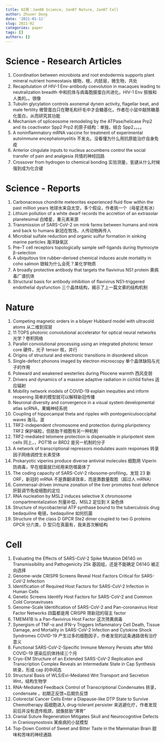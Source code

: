 ```yaml
---
title: 02周：Jan08 Science, Jan07 Nature, Jan07 Cell
author: Zhuoer Dong
date: '2021-01-11'
slug: 2021-02
categories: paper
tags: []
authors: []
---
```

   


# Science - Research Articles

1. Coordination between microbiota and root endodermis supports plant mineral nutrient homeostasis
   植物，根，内胚层，微生物，共处
2. Recapitulation of HIV-1 Env-antibody coevolution in macaques leading to neutralization breadth
   中和抗体与病毒胞膜蛋白共进化，HIV-1 Env 猕猴和人类的。。很像
3. Tubulin glycylation controls axonemal dynein activity, flagellar beat, and male fertility
   微管蛋白只在鞭毛和纤毛中才会糖基化，作者在小鼠中敲除糖基化蛋白，从而研究其功能
4. Mechanism of spliceosome remodeling by the ATPase/helicase Prp2 and its coactivator Spp2
   Prp2 的原子结构：单独，结合 Spp2，。。。
5. A noninflammatory mRNA vaccine for treatment of experimental autoimmune encephalomyelitis
   不发炎。没看懂为什么用抗原能治疗自身免疫
6. Anterior cingulate inputs to nucleus accumbens control the social transfer of pain and analgesia
   共情的神经回路
7. Crossover from hydrogen to chemical bonding
   实验测量，氢键从什么时候强到成为化合键



# Science - Reports

1. Carbonaceous chondrite meteorites experienced fluid flow within the past million years
   地球水来自太空，多个假设，作者挑一个（母星还有冰）
2. Lithium pollution of a white dwarf records the accretion of an extrasolar planetesimal
   白矮星，重元素来源
3. Transmission of SARS-CoV-2 on mink farms between humans and mink and back to humans
   新冠在牧场，人传动物再传人
4. Microbial sulfate reduction and organic sulfur formation in sinking marine particles
   海洋缺氧区
5. Pre–T cell receptors topologically sample self-ligands during thymocyte β-selection
6. A ubiquitous tire rubber–derived chemical induces acute mortality in coho salmon
   银鲑为什么会死？某化学物质
7. A broadly protective antibody that targets the flavivirus NS1 protein
   黄病毒广谱抗体
8. Structural basis for antibody inhibition of flavivirus NS1–triggered endothelial dysfunction
   三个晶体结构，揭示了上一篇文章的结构机制



# Nature

01. Competing magnetic orders in a bilayer Hubbard model with ultracold atoms
    从二维到双层
02. 11 TOPS photonic convolutional accelerator for optical neural networks
    光学？卷积网络
03. Parallel convolutional processing using an integrated photonic tensor core
    硬件，光子 tensor 核，并行
04. Origins of structural and electronic transitions in disordered silicon
05. Single-defect phonons imaged by electron microscopy
    单个晶体缺陷与光子的作用
06. Poleward and weakened westerlies during Pliocene warmth
    西风变弱
07. Drivers and dynamics of a massive adaptive radiation in cichlid fishes
    适应辐射
08. Mobility network models of COVID-19 explain inequities and inform reopening
    简单的模型就可以解释新冠传播
09. Neuronal diversity and convergence in a visual system developmental atlas
    scRNA，果蝇神经系统
10. Coupling of hippocampal theta and ripples with pontogeniculooccipital waves
    海马。波
11. TRF2-independent chromosome end protection during pluripotency
    TRF2 保护端粒，但胚胎干细胞有另一种机制
12. TRF2-mediated telomere protection is dispensable in pluripotent stem cells
    同上，，POT1B or BRD2 是另一机制的分子
13. A network of transcriptional repressors modulates auxin responses
    转录因子网络调控生长素受体
14. Prokaryotic viperins produce diverse antiviral molecules
    细胞用 Viperin 防病毒，早在细菌就已经用来防噬菌体了
15. The coding capacity of SARS-CoV-2
    ribosome-profiling，发现 23 新 ORF，新冠的 mRNA 不是靠翻译效率，而是靠数量取胜（超过人 mRNA）
16. Commensal-driven immune zonation of the liver promotes host defence
    肝脏调节免疫细胞的定位
17. RNA nucleation by MSL2 induces selective X chromosome compartmentalization
    剂量补偿，MSL2 定位到 X 染色体
18. Structure of mycobacterial ATP synthase bound to the tuberculosis drug bedaquiline
    电镜，bedaquiline 如何抗菌
19. Structure of the class D GPCR Ste2 dimer coupled to two G proteins
    GPCR 分六类，D 型只在真菌有，我来首次解结构



# Cell

01. Evaluating the Effects of SARS-CoV-2 Spike Mutation D614G on Transmissibility and Pathogenicity
    25k 基因组，还是不能确定 D614G 被正向选择
02. Genome-wide CRISPR Screens Reveal Host Factors Critical for SARS-CoV-2 Infection
03. Identification of Required Host Factors for SARS-CoV-2 Infection in Human Cells
04. Genetic Screens Identify Host Factors for SARS-CoV-2 and Common Cold Coronaviruses
05. Genome-Scale Identification of SARS-CoV-2 and Pan-coronavirus Host Factor Networks
    四篇都是用 CRISPR 筛新冠的宿主 factor
06. TMEM41B Is a Pan-flavivirus Host Factor
    这次筛黄病毒
07. Synergism of TNF-α and IFN-γ Triggers Inflammatory Cell Death, Tissue Damage, and Mortality in SARS-CoV-2 Infection and Cytokine Shock Syndromes
    COVID-19 产生过多的细胞因子，作者发现的这条通路很有治疗意义
08. Functional SARS-CoV-2-Specific Immune Memory Persists after Mild COVID-19
    感染后抗体持续三个月
09. Cryo-EM Structure of an Extended SARS-CoV-2 Replication and Transcription Complex Reveals an Intermediate State in Cap Synthesis
    转录，形成 cap 的中间态
10. Structural Basis of WLS/Evi-Mediated Wnt Transport and Secretion
    Wnt，结构生物学
11. RNA-Mediated Feedback Control of Transcriptional Condensates
    转录，condensate ，初期正反馈+后期负反馈
12. Colorectal Cancer Cells Enter a Diapause-like DTP State to Survive Chemotherapy
    癌细胞进入 drug-tolerant persister 来逃避化疗，作者发现前后并没有遗传瓶颈，就像胚胎“滞育”
13. Cranial Suture Regeneration Mitigates Skull and Neurocognitive Defects in Craniosynostosis
    某疾病的小鼠模型
14. Top-Down Control of Sweet and Bitter Taste in the Mammalian Brain
    甜味和苦味的神经通路

